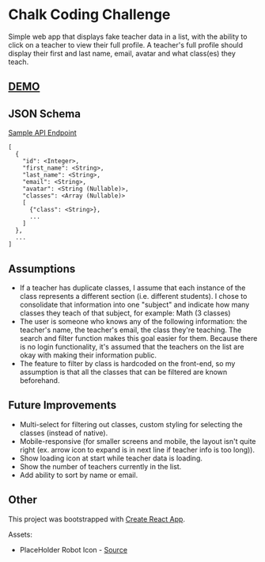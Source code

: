 # Chalk Coding Challenge

Simple web app that displays fake teacher data in a list, with the ability to click on a teacher to view their full profile. A teacher's full profile should display their first and last name, email, avatar and what class(es) they teach.

## [DEMO](https://mabuyo.github.io/Chalk-CodingChallenge)

## JSON Schema

[Sample API Endpoint](https://cdn.chalk.com/misc/sample_teachers.json)

```
[
  {
    "id": <Integer>,
    "first_name": <String>,
    "last_name": <String>,
    "email": <String>,
    "avatar": <String (Nullable)>,
    "classes": <Array (Nullable)>
    [
      {"class": <String>},
      ...
    ]
  },
  ...
]
```

## Assumptions
- If a teacher has duplicate classes, I assume that each instance of the class represents a different section (i.e. different students). I chose to consolidate that information into one "subject" and indicate how many classes they teach of that subject, for example: Math (3 classes)
- The user is someone who knows any of the following information: the teacher's name, the teacher's email, the class they're teaching. The search and filter function makes this goal easier for them. Because there is no login functionality, it's assumed that the teachers on the list are okay with making their information public.
- The feature to filter by class is hardcoded on the front-end, so my assumption is that all the classes that can be filtered are known beforehand.

## Future Improvements
- Multi-select for filtering out classes, custom styling for selecting the classes (instead of native).
- Mobile-responsive (for smaller screens and mobile, the layout isn't quite right (ex. arrow icon to expand is in next line if teacher info is too long)).
- Show loading icon at start while teacher data is loading.
- Show the number of teachers currently in the list.
- Add ability to sort by name or email.


## Other

This project was bootstrapped with [Create React App](https://github.com/facebookincubator/create-react-app).

Assets:
- PlaceHolder Robot Icon - [Source](https://www.shareicon.net/miscellaneous-science-fiction-futurist-robot-avatar-technology-electronics-851555)